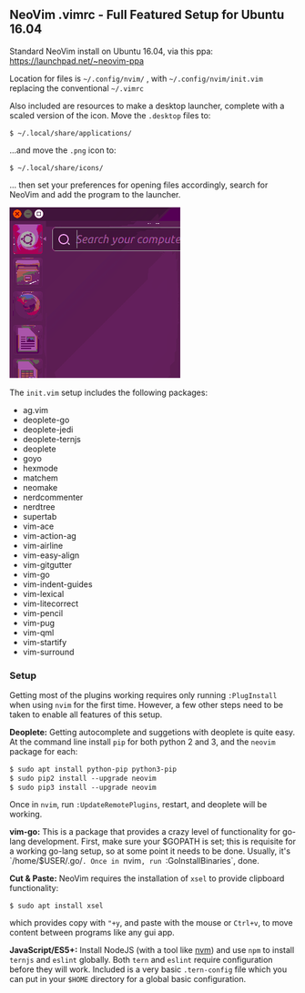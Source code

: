 ## NeoVim .vimrc - Full Featured Setup for Ubuntu 16.04

Standard NeoVim install on Ubuntu 16.04, via this ppa:
https://launchpad.net/~neovim-ppa

Location for files is `~/.config/nvim/` , with `~/.config/nvim/init.vim`
replacing the conventional `~/.vimrc`

Also included are resources to make a desktop launcher, complete with
a scaled version of the icon. Move the `.desktop` files to:

```
$ ~/.local/share/applications/
```

...and move the `.png` icon to:

```
$ ~/.local/share/icons/
```

... then set your preferences for opening files accordingly, search for
NeoVim and add the program to the launcher.

![Add Launcher](./launcheradd.gif)

The `init.vim` setup includes the following packages:
- ag.vim
- deoplete-go
- deoplete-jedi
- deoplete-ternjs
- deoplete
- goyo
- hexmode
- matchem
- neomake
- nerdcommenter
- nerdtree
- supertab
- vim-ace
- vim-action-ag
- vim-airline
- vim-easy-align
- vim-gitgutter
- vim-go
- vim-indent-guides
- vim-lexical
- vim-litecorrect
- vim-pencil
- vim-pug
- vim-qml
- vim-startify
- vim-surround

### Setup

Getting most of the plugins working requires only running `:PlugInstall`
when using `nvim` for the first time. However, a few other steps need to
be taken to enable all features of this setup.

**Deoplete:** Getting autocomplete and suggetions with deoplete is quite
easy. At the command line install `pip` for both python 2 and 3, and the
`neovim` package for each:

```
$ sudo apt install python-pip python3-pip
$ sudo pip2 install --upgrade neovim
$ sudo pip3 install --upgrade neovim
```

Once in `nvim`, run `:UpdateRemotePlugins`, restart, and deoplete will be working.

**vim-go:** This is a package that provides a crazy level of functionality
for go-lang development. First, make sure your $GOPATH is set; this is
requisite for a working go-lang setup, so at some point it needs to be
done. Usually, it's `/home/$USER/.go/`. Once in `nvim`, run
`:GoInstallBinaries`, done.

**Cut & Paste:** NeoVim requires the installation of `xsel` to provide
clipboard functionality:

```
$ sudo apt install xsel
```

which provides copy with `"+y`, and paste with the mouse or `Ctrl+v`, to
move content between programs like any gui app.

**JavaScript/ES5+:** Install NodeJS (with a tool like
[nvm](https://github.com/creationix/nvm)) and use `npm` to install
`ternjs` and `eslint` globally. Both `tern` and `eslint` require
configuration before they will work. Included is a very basic
`.tern-config` file which you can put in your `$HOME` directory for
a global basic configuration. 
